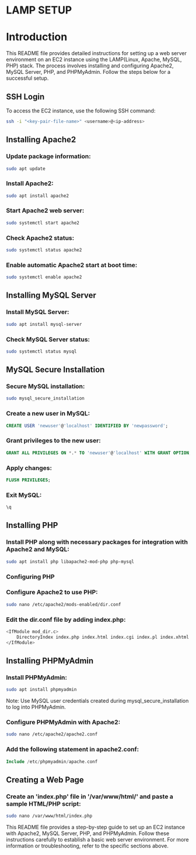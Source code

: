 # LAMP SETUP
# Introduction
This README file provides detailed instructions for setting up a web server environment on an EC2 instance using the LAMP(Linux, Apache, MySQL, PHP) stack. The process involves installing and configuring Apache2, MySQL Server, PHP, and PHPMyAdmin. Follow the steps below for a successful setup.

## SSH Login
To access the EC2 instance, use the following SSH command:

``` bash
ssh -i "<key-pair-file-name>" <username>@<ip-address>
```


## Installing Apache2
### Update package information:

``` bash
sudo apt update
```

### Install Apache2:

``` bash
sudo apt install apache2
```
### Start Apache2 web server:

``` bash
sudo systemctl start apache2
```

### Check Apache2 status:

``` bash
sudo systemctl status apache2
```

### Enable automatic Apache2 start at boot time:

``` bash
sudo systemctl enable apache2
```


## Installing MySQL Server
### Install MySQL Server:

``` bash
sudo apt install mysql-server
```

### Check MySQL Server status:

``` bash
sudo systemctl status mysql
```


## MySQL Secure Installation

### Secure MySQL installation:

``` bash
sudo mysql_secure_installation
```

### Create a new user in MySQL:

``` sql
CREATE USER 'newuser'@'localhost' IDENTIFIED BY 'newpassword';

```
### Grant privileges to the new user:

``` sql
GRANT ALL PRIVILEGES ON *.* TO 'newuser'@'localhost' WITH GRANT OPTION;
```

### Apply changes:

``` sql
FLUSH PRIVILEGES;
```

### Exit MySQL:

``` sql
\q
```


## Installing PHP
### Install PHP along with necessary packages for integration with Apache2 and MySQL:


``` bash
sudo apt install php libapache2-mod-php php-mysql
```

### Configuring PHP
### Configure Apache2 to use PHP:

``` bash
sudo nano /etc/apache2/mods-enabled/dir.conf
```

### Edit the dir.conf file by adding index.php:

``` bash
<IfModule mod_dir.c>
    DirectoryIndex index.php index.html index.cgi index.pl index.xhtml index.htm
</IfModule>
```


## Installing PHPMyAdmin
### Install PHPMyAdmin:

``` bash
sudo apt install phpmyadmin
```
Note: Use MySQL user credentials created during mysql_secure_installation to log into PHPMyAdmin.

### Configure PHPMyAdmin with Apache2:

``` bash
sudo nano /etc/apache2/apache2.conf
```

### Add the following statement in apache2.conf:

``` php
Include /etc/phpmyadmin/apache.conf
```


## Creating a Web Page
### Create an 'index.php' file in '/var/www/html/' and paste a sample HTML/PHP script:

``` bash
sudo nano /var/www/html/index.php
```
This README file provides a step-by-step guide to set up an EC2 instance with Apache2, MySQL Server, PHP, and PHPMyAdmin. Follow these instructions carefully to establish a basic web server environment. For more information or troubleshooting, refer to the specific sections above.






